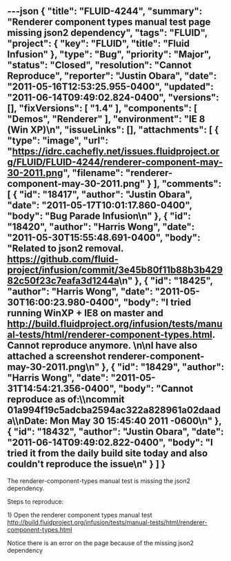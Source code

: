 ---json
{
  "title": "FLUID-4244",
  "summary": "Renderer component types manual test page missing json2 dependency",
  "tags": "FLUID",
  "project": {
    "key": "FLUID",
    "title": "Fluid Infusion"
  },
  "type": "Bug",
  "priority": "Major",
  "status": "Closed",
  "resolution": "Cannot Reproduce",
  "reporter": "Justin Obara",
  "date": "2011-05-16T12:53:25.955-0400",
  "updated": "2011-06-14T09:49:02.824-0400",
  "versions": [],
  "fixVersions": [
    "1.4"
  ],
  "components": [
    "Demos",
    "Renderer"
  ],
  "environment": "IE 8 (Win XP)\n",
  "issueLinks": [],
  "attachments": [
    {
      "type": "image",
      "url": "https://idrc.cachefly.net/issues.fluidproject.org/FLUID/FLUID-4244/renderer-component-may-30-2011.png",
      "filename": "renderer-component-may-30-2011.png"
    }
  ],
  "comments": [
    {
      "id": "18417",
      "author": "Justin Obara",
      "date": "2011-05-17T10:01:17.860-0400",
      "body": "Bug Parade Infusion\n"
    },
    {
      "id": "18420",
      "author": "Harris Wong",
      "date": "2011-05-30T15:55:48.691-0400",
      "body": "Related to json2 removal. <https://github.com/fluid-project/infusion/commit/3e45b80f11b88b3b42982c50f23c7eafa3d1244a>\n"
    },
    {
      "id": "18425",
      "author": "Harris Wong",
      "date": "2011-05-30T16:00:23.980-0400",
      "body": "I tried running WinXP + IE8 on master and <http://build.fluidproject.org/infusion/tests/manual-tests/html/renderer-component-types.html>.  Cannot reproduce anymore. &#x20;\n\nI have also attached a screenshot renderer-component-may-30-2011.png\n"
    },
    {
      "id": "18429",
      "author": "Harris Wong",
      "date": "2011-05-31T14:54:21.356-0400",
      "body": "Cannot reproduce as of:\\\ncommit 01a994f19c5adcba2594ac322a828961a02daada\\\nDate:   Mon May 30 15:45:40 2011 -0600\n"
    },
    {
      "id": "18432",
      "author": "Justin Obara",
      "date": "2011-06-14T09:49:02.822-0400",
      "body": "I tried it from the daily build site today and also couldn't reproduce the issue\n"
    }
  ]
}
---
The renderer-component-types manual test is missing the json2 dependency.

Steps to reproduce:

1\) Open the renderer component types manual test\
<http://build.fluidproject.org/infusion/tests/manual-tests/html/renderer-component-types.html>

Notice there is an error on the page because of the missing json2 dependency

        